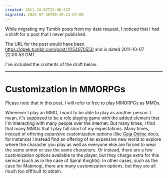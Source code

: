```yaml
---
created: 2011-10-07T22:00:53Z
migrated: 2025-07-30T00:39:13-07:00
---
```


While migrating my Tumblr posts from my data request, I noticed that I had a draft for a post that I never published.

The URL for the post would have been https://dpek.tumblr.com/post/11154070550 and is dated 2011-10-07 22:00:53 GMT.

I've included the contents of the draft below.

---

# Customization in MMORPGs

Please note that in this post, I will refer to free to play MMORPGs as MMOs.

Whenever I play an MMO, I want to be able to play as another person. I mean, it's supposed to be a role playing game with the added element that I'm interacting with many people over the internet. But many times, I find that many MMOs that I play fall short of my expectations. Many times, instead of offering expansive customization options (like [Gaia Online](http://www.gaiaonline.com/) does, for instance) I instead find an offering of an expansive new world to explore where the character you play as well as everyone else are forced to wear the same armor or use the same characters. Or instead, there are a few customization options available to the player, but they charge extra for this service (such as in the case of Spiral Knights). In other cases, such as the case for Mabinogi, there are many customization options, but they are all much too difficult to obtain.
